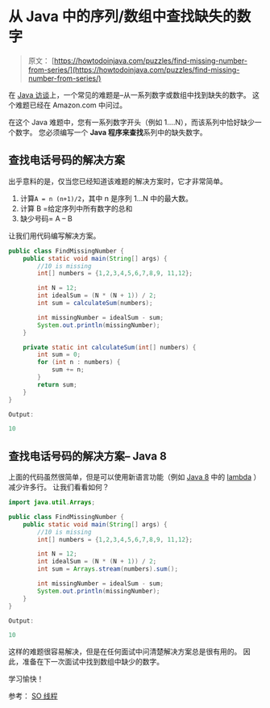 # 从 Java 中的序列/数组中查找缺失的数字

> 原文： [https://howtodoinjava.com/puzzles/find-missing-number-from-series/](https://howtodoinjava.com/puzzles/find-missing-number-from-series/)

在 [Java 访谈](https://howtodoinjava.com/java-interview-questions/)上，一个常见的难题是–从一系列数字或数组中找到缺失的数字。 这个难题已经在 Amazon.com 中问过。

在这个 Java 难题中，您有一系列数字开头（例如 1….N），而该系列中恰好缺少一个数字。 您必须编写一个 **Java 程序来查找**系列中的缺失数字。

## 查找电话号码的解决方案

出乎意料的是，仅当您已经知道该难题的解决方案时，它才非常简单。

1.  计算`A = n (n+1)/2`，其中 n 是序列 1…N 中的最大数。
2.  计算 B =给定序列中所有数字的总和
3.  缺少号码= A – B

让我们用代码编写解决方案。

```java
public class FindMissingNumber {
	public static void main(String[] args) {
		//10 is missing
		int[] numbers = {1,2,3,4,5,6,7,8,9, 11,12};

		int N = 12;
		int idealSum = (N * (N + 1)) / 2;
		int sum = calculateSum(numbers);

		int missingNumber = idealSum - sum;
		System.out.println(missingNumber);
	}

	private static int calculateSum(int[] numbers) {
		int sum = 0;
		for (int n : numbers) {
			sum += n;
		}
		return sum;
	}
}

Output:

10

```

## 查找电话号码的解决方案– Java 8

上面的代码虽然很简单，但是可以使用新语言功能（例如 [Java 8](https://howtodoinjava.com/java-8-tutorial/) 中的 [lambda](https://howtodoinjava.com/java8/complete-lambda-expressions-tutorial-in-java/) ）减少许多行。 让我们看看如何？

```java
import java.util.Arrays;

public class FindMissingNumber {
	public static void main(String[] args) {
		//10 is missing
		int[] numbers = {1,2,3,4,5,6,7,8,9, 11,12};

		int N = 12;
		int idealSum = (N * (N + 1)) / 2;
		int sum = Arrays.stream(numbers).sum();

		int missingNumber = idealSum - sum;
		System.out.println(missingNumber);
	}
}

Output:

10

```

这样的难题很容易解决，但是在任何面试中问清楚解决方案总是很有用的。 因此，准备在下一次面试中找到数组中缺少的数字。

学习愉快！

参考： [SO 线程](https://stackoverflow.com/questions/2113795/quickest-way-to-find-missing-number-in-an-array-of-numbers)